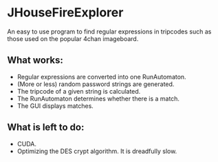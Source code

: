 # JHouseFireExplorer
An easy to use program to find regular expressions in tripcodes such as those
used on the popular 4chan imageboard.

## What works:
* Regular expressions are converted into one RunAutomaton.
* (More or less) random password strings are generated.
* The tripcode of a given string is calculated.
* The RunAutomaton determines whether there is a match.
* The GUI displays matches.

## What is left to do:
* CUDA.
* Optimizing the DES crypt algorithm. It is dreadfully slow.